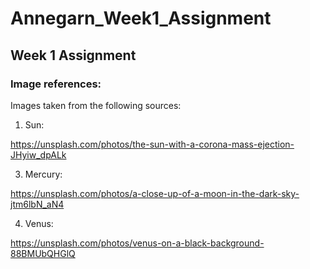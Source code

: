 # Annegarn_Week1_Assignment
## Week 1 Assignment

### Image references:

Images taken from the following sources:
1) Sun:

  https://unsplash.com/photos/the-sun-with-a-corona-mass-ejection-JHyiw_dpALk 

3) Mercury:

  https://unsplash.com/photos/a-close-up-of-a-moon-in-the-dark-sky-jtm6lbN_aN4

4) Venus:

  https://unsplash.com/photos/venus-on-a-black-background-88BMUbQHGlQ
   


